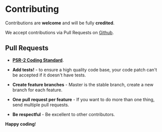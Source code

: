 # Contributing

Contributions are **welcome** and will be fully **credited**.

We accept contributions via Pull Requests on [Github](https://github.com/boekkooi/tactician-amqp-bundle).

## Pull Requests

- **[PSR-2 Coding Standard](https://github.com/php-fig/fig-standards/blob/master/accepted/PSR-2-coding-style-guide.md)**.

- **Add tests!** - to ensure a high quality code base, your code patch can't be accepted if it doesn't have tests.

- **Create feature branches** - Master is the stable branch, create a new branch for each feature.

- **One pull request per feature** - If you want to do more than one thing, send multiple pull requests.

- **Be respectful** - Be excellent to other contributors.

**Happy coding**!
